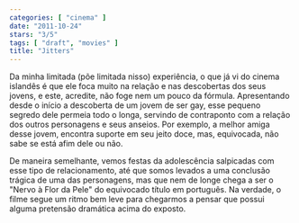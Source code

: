 ```yaml
---
categories: [ "cinema" ]
date: "2011-10-24"
stars: "3/5"
tags: [ "draft", "movies" ]
title: "Jitters"
---
```

Da minha limitada (põe limitada nisso) experiência, o que já
vi do cinema islandês é que ele foca muito na relação e nas
descobertas dos seus jovens, e este, acredite, não foge nem um pouco
da fórmula. Apresentando desde o início a descoberta de um jovem de
ser gay, esse pequeno segredo dele permeia todo o longa, servindo de
contraponto com a relação dos outros personagens e seus anseios. Por
exemplo, a melhor amiga desse jovem, encontra suporte em seu jeito doce,
mas, equivocada, não sabe se está afim dele ou não.

De maneira semelhante, vemos festas da adolescência salpicadas com
esse tipo de relacionamento, até que somos levados a uma conclusão
trágica de uma das personagens, mas que nem de longe chega a ser o
"Nervo à Flor da Pele" do equivocado título em português. Na verdade,
o filme segue um ritmo bem leve para chegarmos a pensar que possui alguma
pretensão dramática acima do exposto.

